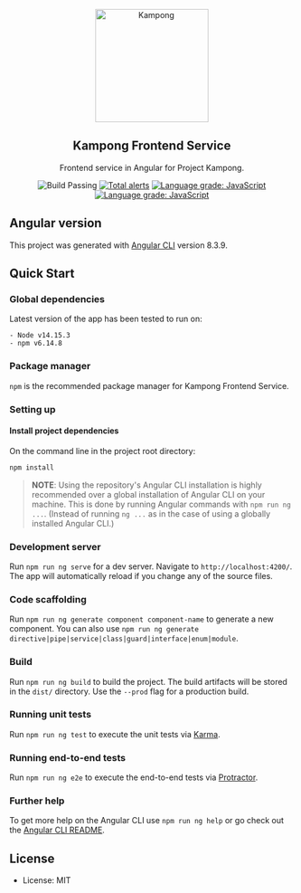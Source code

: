 <p align="center">
 <img width="200px" src="src/assets/images/logo.png" align="center" alt="Kampong" />
 <h2 align="center">Kampong Frontend Service</h2>
 <p align="center">Frontend service in Angular for Project Kampong.</p>
</p>
    <p align="center">
        <img alt="Build Passing" src="https://github.com/Project-Kampong/kampong-frontend/workflows/Build/badge.svg" />
        <a href="https://lgtm.com/projects/g/Project-Kampong/kampong-frontend/alerts/"><img alt="Total alerts" src="https://img.shields.io/lgtm/alerts/g/Project-Kampong/kampong-frontend.svg?logo=lgtm&logoWidth=18"/></a>
        <a href="https://lgtm.com/projects/g/Project-Kampong/kampong-frontend/context:javascript"><img alt="Language grade: JavaScript" src="https://img.shields.io/lgtm/grade/javascript/g/Project-Kampong/kampong-frontend.svg?logo=lgtm&logoWidth=18"/></a>
        <a href="https://app.netlify.com/sites/kampong/deploys"><img alt="Language grade: JavaScript" src="https://api.netlify.com/api/v1/badges/6ac1a4d6-e8a8-4853-9ea9-875dc1f33e5b/deploy-status"/></a>
    </p>

## Angular version

This project was generated with [Angular CLI](https://github.com/angular/angular-cli) version 8.3.9.

## Quick Start

### Global dependencies

Latest version of the app has been tested to run on:

```
- Node v14.15.3
- npm v6.14.8
```

### Package manager

`npm` is the recommended package manager for Kampong Frontend Service.

### Setting up

#### Install project dependencies

On the command line in the project root directory:

```bash
npm install
```

> **NOTE**: Using the repository's Angular CLI installation is highly recommended over a global installation of Angular CLI on your machine. This is done by running Angular commands with `npm run ng ...`. (Instead of running `ng ...` as in the case of using a globally installed Angular CLI.)

### Development server

Run `npm run ng serve` for a dev server. Navigate to `http://localhost:4200/`. The app will automatically reload if you change any of the source files.

### Code scaffolding

Run `npm run ng generate component component-name` to generate a new component. You can also use `npm run ng generate directive|pipe|service|class|guard|interface|enum|module`.

### Build

Run `npm run ng build` to build the project. The build artifacts will be stored in the `dist/` directory. Use the `--prod` flag for a production build.

### Running unit tests

Run `npm run ng test` to execute the unit tests via [Karma](https://karma-runner.github.io).

### Running end-to-end tests

Run `npm run ng e2e` to execute the end-to-end tests via [Protractor](http://www.protractortest.org/).

### Further help

To get more help on the Angular CLI use `npm run ng help` or go check out the [Angular CLI README](https://github.com/angular/angular-cli/blob/master/README.md).

## License

- License: MIT
